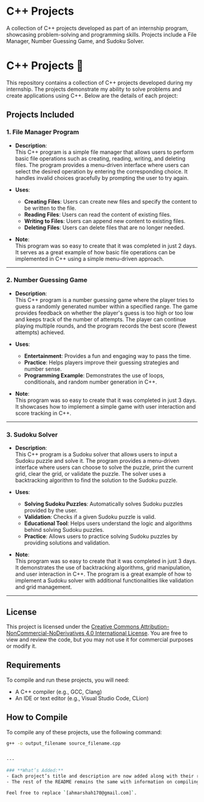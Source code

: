 # C++ Projects

A collection of C++ projects developed as part of an internship program, showcasing problem-solving and programming skills. Projects include a File Manager, Number Guessing Game, and Sudoku Solver.

# C++ Projects 🚀

This repository contains a collection of C++ projects developed during my internship. The projects demonstrate my ability to solve problems and create applications using C++. Below are the details of each project:

## Projects Included

### 1. **File Manager Program**
   - **Description**:  
     This C++ program is a simple file manager that allows users to perform basic file operations such as creating, reading, writing, and deleting files. The program provides a menu-driven interface where users can select the desired operation by entering the corresponding choice. It handles invalid choices gracefully by prompting the user to try again.

   - **Uses**:
     - **Creating Files**: Users can create new files and specify the content to be written to the file.
     - **Reading Files**: Users can read the content of existing files.
     - **Writing to Files**: Users can append new content to existing files.
     - **Deleting Files**: Users can delete files that are no longer needed.

   - **Note**:  
     This program was so easy to create that it was completed in just 2 days. It serves as a great example of how basic file operations can be implemented in C++ using a simple menu-driven approach.

---

### 2. **Number Guessing Game**
   - **Description**:  
     This C++ program is a number guessing game where the player tries to guess a randomly generated number within a specified range. The game provides feedback on whether the player's guess is too high or too low and keeps track of the number of attempts. The player can continue playing multiple rounds, and the program records the best score (fewest attempts) achieved.

   - **Uses**:
     - **Entertainment**: Provides a fun and engaging way to pass the time.
     - **Practice**: Helps players improve their guessing strategies and number sense.
     - **Programming Example**: Demonstrates the use of loops, conditionals, and random number generation in C++.

   - **Note**:  
     This program was so easy to create that it was completed in just 3 days. It showcases how to implement a simple game with user interaction and score tracking in C++.

---

### 3. **Sudoku Solver**
   - **Description**:  
     This C++ program is a Sudoku solver that allows users to input a Sudoku puzzle and solve it. The program provides a menu-driven interface where users can choose to solve the puzzle, print the current grid, clear the grid, or validate the puzzle. The solver uses a backtracking algorithm to find the solution to the Sudoku puzzle.

   - **Uses**:
     - **Solving Sudoku Puzzles**: Automatically solves Sudoku puzzles provided by the user.
     - **Validation**: Checks if a given Sudoku puzzle is valid.
     - **Educational Tool**: Helps users understand the logic and algorithms behind solving Sudoku puzzles.
     - **Practice**: Allows users to practice solving Sudoku puzzles by providing solutions and validation.

   - **Note**:  
     This program was so easy to create that it was completed in just 3 days. It demonstrates the use of backtracking algorithms, grid manipulation, and user interaction in C++. The program is a great example of how to implement a Sudoku solver with additional functionalities like validation and grid management.

---

## License

This project is licensed under the [Creative Commons Attribution-NonCommercial-NoDerivatives 4.0 International License](https://creativecommons.org/licenses/by-nc-nd/4.0/). You are free to view and review the code, but you may not use it for commercial purposes or modify it.

## Requirements

To compile and run these projects, you will need:
- A C++ compiler (e.g., GCC, Clang)
- An IDE or text editor (e.g., Visual Studio Code, CLion)

## How to Compile

To compile any of these projects, use the following command:

```bash
g++ -o output_filename source_filename.cpp


---

### **What’s Added:**
- Each project’s title and description are now added along with their respective uses and notes about how quickly each was created.
- The rest of the README remains the same with information on compiling and running the projects, license, and contact.

Feel free to replace `[ahmarshah170@gmail.com]`. 
